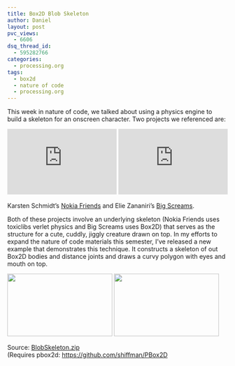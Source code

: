```yaml
---
title: Box2D Blob Skeleton
author: Daniel
layout: post
pvc_views:
  - 6606
dsq_thread_id:
  - 595282766
categories:
  - processing.org
tags:
  - box2d
  - nature of code
  - processing.org
---
```

<p>This week in nature of code, we talked about using a physics engine to build a skeleton for an onscreen character.   Two projects we referenced are:</p>
<p><iframe src="http://player.vimeo.com/video/1472427" width="250" frameborder="0" webkitAllowFullScreen mozallowfullscreen allowFullScreen></iframe> <iframe src="http://player.vimeo.com/video/8487873" width="250" frameborder="0" webkitAllowFullScreen mozallowfullscreen allowFullScreen></iframe></p>
<p>Karsten Schmidt&#8217;s <a href="http://postspectacular.com/work/nokia/friends/start">Nokia Friends</a> and Elie Zananiri&#8217;s <a href="http://www.bigscreams.com">Big Screams</a>.</p>
<p>Both of these projects involve an underlying skeleton (Nokia Friends uses toxiclibs verlet physics and Big Screams uses Box2D) that serves as the structure for a cute, cuddly, jiggly creature drawn on top.   In my efforts to expand the nature of code materials this semester, I&#8217;ve released a new example that demonstrates this technique.  It constructs a skeleton of out Box2D bodies and distance joints and draws a curvy polygon with eyes and mouth on top.</p>
<p><img src="http://shiffman.net/wp/wp-content/uploads/2012/03/blob11.png" alt="" title="blob1" width="240" height="143" class="alignnone size-full wp-image-1108" />  <img src="http://shiffman.net/wp/wp-content/uploads/2012/03/blob21.png" alt="" title="blob2" width="240" height="143" class="alignnone size-full wp-image-1108" /> </p>
<p>Source: <a href='http://shiffman.net/wp/wp-content/uploads/2012/03/BlobSkeleton.zip'>BlobSkeleton.zip</a><br />
(Requires pbox2d: <a href="https://github.com/shiffman/PBox2D">https://github.com/shiffman/PBox2D</a></p>
